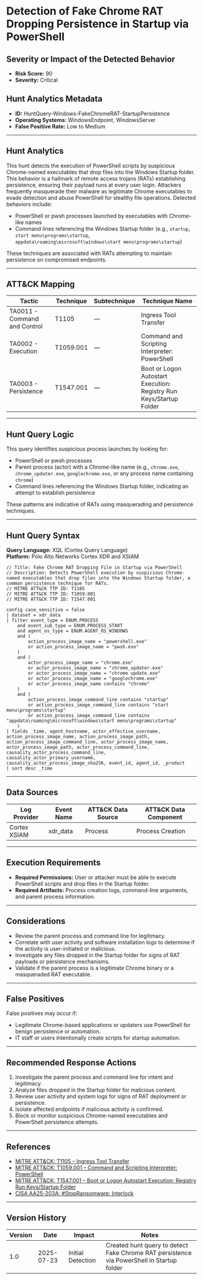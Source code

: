 # Detection of Fake Chrome RAT Dropping Persistence in Startup via PowerShell

## Severity or Impact of the Detected Behavior
- **Risk Score:** 90
- **Severity:** Critical

## Hunt Analytics Metadata

- **ID:** HuntQuery-Windows-FakeChromeRAT-StartupPersistence
- **Operating Systems:** WindowsEndpoint, WindowsServer
- **False Positive Rate:** Low to Medium

---

## Hunt Analytics

This hunt detects the execution of PowerShell scripts by suspicious Chrome-named executables that drop files into the Windows Startup folder. This behavior is a hallmark of remote access trojans (RATs) establishing persistence, ensuring their payload runs at every user login. Attackers frequently masquerade their malware as legitimate Chrome executables to evade detection and abuse PowerShell for stealthy file operations. Detected behaviors include:

- PowerShell or pwsh processes launched by executables with Chrome-like names
- Command lines referencing the Windows Startup folder (e.g., `startup`, `start menu\programs\startup`, `appdata\roaming\microsoft\windows\start menu\programs\startup`)

These techniques are associated with RATs attempting to maintain persistence on compromised endpoints.

---

## ATT&CK Mapping

| Tactic                        | Technique   | Subtechnique | Technique Name                                               |
|------------------------------|-------------|--------------|-------------------------------------------------------------|
| TA0011 - Command and Control | T1105       | —            | Ingress Tool Transfer                                       |
| TA0002 - Execution           | T1059.001   | —            | Command and Scripting Interpreter: PowerShell               |
| TA0003 - Persistence         | T1547.001   | —            | Boot or Logon Autostart Execution: Registry Run Keys/Startup Folder |

---

## Hunt Query Logic

This query identifies suspicious process launches by looking for:

- PowerShell or pwsh processes
- Parent process (actor) with a Chrome-like name (e.g., `chrome.exe`, `chrome_updater.exe`, `googlechrome.exe`, or any process name containing `chrome`)
- Command lines referencing the Windows Startup folder, indicating an attempt to establish persistence

These patterns are indicative of RATs using masquerading and persistence techniques.

---

## Hunt Query Syntax

**Query Language:** XQL (Cortex Query Language)  
**Platform:** Polo Alto Networks Cortex XDR and XSIAM

```xql
// Title: Fake Chrome RAT Dropping File in Startup via PowerShell
// Description: Detects PowerShell execution by suspicious Chrome-named executables that drop files into the Windows Startup folder, a common persistence technique for RATs.
// MITRE ATT&CK TTP ID: T1105
// MITRE ATT&CK TTP ID: T1059.001
// MITRE ATT&CK TTP ID: T1547.001

config case_sensitive = false
| dataset = xdr_data
| filter event_type = ENUM.PROCESS
    and event_sub_type = ENUM.PROCESS_START
    and agent_os_type = ENUM.AGENT_OS_WINDOWS
    and (
        action_process_image_name = "powershell.exe"
        or action_process_image_name = "pwsh.exe"
    )
    and (
        actor_process_image_name = "chrome.exe"
        or actor_process_image_name = "chrome_updater.exe"
        or actor_process_image_name = "chrome update.exe"
        or actor_process_image_name = "googlechrome.exe"
        or actor_process_image_name contains "chrome"
    )
    and (
        action_process_image_command_line contains "startup"
        or action_process_image_command_line contains "start menu\programs\startup"
        or action_process_image_command_line contains "appdata\roaming\microsoft\windows\start menu\programs\startup"
    )
| fields _time, agent_hostname, actor_effective_username, action_process_image_name, action_process_image_path, action_process_image_command_line, actor_process_image_name, actor_process_image_path, actor_process_command_line, causality_actor_process_command_line, causality_actor_primary_username, causality_actor_process_image_sha256, event_id, agent_id, _product
| sort desc _time
```

---

## Data Sources

| Log Provider   | Event Name | ATT&CK Data Source | ATT&CK Data Component |
|----------------|------------|--------------------|-----------------------|
| Cortex XSIAM   | xdr_data   | Process            | Process Creation      |

---

## Execution Requirements

- **Required Permissions:** User or attacker must be able to execute PowerShell scripts and drop files in the Startup folder.
- **Required Artifacts:** Process creation logs, command-line arguments, and parent process information.

---

## Considerations

- Review the parent process and command line for legitimacy.
- Correlate with user activity and software installation logs to determine if the activity is user-initiated or malicious.
- Investigate any files dropped in the Startup folder for signs of RAT payloads or persistence mechanisms.
- Validate if the parent process is a legitimate Chrome binary or a masqueraded RAT executable.

---

## False Positives

False positives may occur if:

- Legitimate Chrome-based applications or updaters use PowerShell for benign persistence or automation.
- IT staff or users intentionally create scripts for startup automation.

---

## Recommended Response Actions

1. Investigate the parent process and command line for intent and legitimacy.
2. Analyze files dropped in the Startup folder for malicious content.
3. Review user activity and system logs for signs of RAT deployment or persistence.
4. Isolate affected endpoints if malicious activity is confirmed.
5. Block or monitor suspicious Chrome-named executables and PowerShell persistence attempts.

---

## References

- [MITRE ATT&CK: T1105 – Ingress Tool Transfer](https://attack.mitre.org/techniques/T1105/)
- [MITRE ATT&CK: T1059.001 – Command and Scripting Interpreter: PowerShell](https://attack.mitre.org/techniques/T1059/001/)
- [MITRE ATT&CK: T1547.001 – Boot or Logon Autostart Execution: Registry Run Keys/Startup Folder](https://attack.mitre.org/techniques/T1547/001/)
- [CISA AA25-203A: #StopRansomware: Interlock](https://www.cisa.gov/news-events/cybersecurity-advisories/aa25-203a)

---

## Version History

| Version | Date       | Impact            | Notes                                                                                      |
|---------|------------|-------------------|--------------------------------------------------------------------------------------------|
| 1.0     | 2025-07-23 | Initial Detection | Created hunt query to detect Fake Chrome RAT persistence via PowerShell in Startup folder   |

